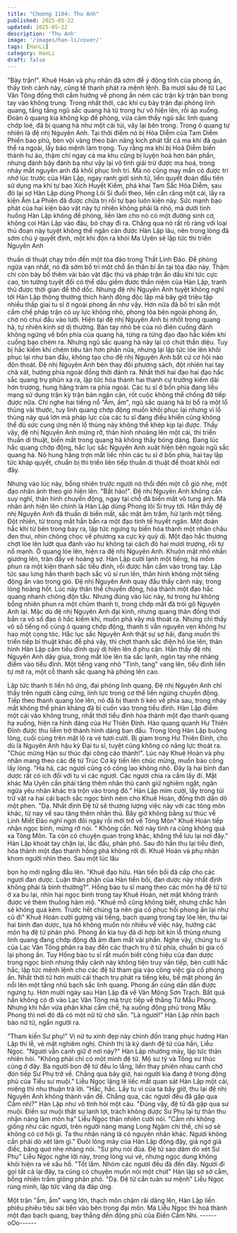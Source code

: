 ```yaml
---
title: "Chương 1184: Thu Anh"
published: 2025-05-22
updated: 2025-05-22
description: 'Thu Anh'
image: '/images/han-li/cover/'
tags: [HanLi]
category: HanLi
draft: false
---
```


"Bày trận!".
Khuê Hoán và phụ nhân đã sớm để ý động tĩnh của phong ấn,
thấy tình cảnh này, cùng tề thanh phát ra mệnh lệnh.
Ba mươi sáu đệ tử Lạc Vân Tông đồng thời cầm hướng về phong
ấn ném các trận kỳ trận bàn trong tay vào không trung. Trong nhất
thời, các khí cụ bày trận đại phóng linh quang, tầng tầng ngũ sắc
quang hà từ trong hư vô hiện lên, rồi áp xuống. Đoàn ô quang kia
không kịp đề phòng, vừa cảm thấy ngũ sắc linh quang chớp loé,
đã bị quang hà như một cái túi, vây lại bên trong.
Trong ô quang tự nhiên là đệ nhị Nguyên Anh. Tại thời điểm nó bị
Hỏa Diễm của Tam Diễm Phiến bao phủ, bèn vội vàng theo bản
năng kích phát tất cả ma khí đã quán thể ra ngoài, lấy bảo mệnh
làm trọng. Tuy rằng ma khí bị Hoả Diễm biến thành hư ảo, thậm
chí ngay cả ma khu cũng bị luyện hoá hơn bán phần, nhưng đánh
bậy đánh bạ như vậy lại vô tình giải trừ được ma hoá, trong nháy
mắt nguyên anh đã khôi phục linh trí.
Mà nó cũng may mắn có được trí nhớ lúc trước của Hàn Lập,
ngay ranh giới sinh tử, liền quyết đoán đầu tiên sử dụng ma khí tự
bạo Xích Huyết Kiếm, phá khai Tam Sắc Hỏa Diễm, sau đó lại sợ
Hàn Lập dùng Phong Lôi Sí đuổi theo, liền cắn răng một cái, lấy
ra kiện Âm La Phiên đã được chữa trị rồi tự bạo luôn kiện này.
Sức mạnh bạo phát của hai kiện bảo vật này tự nhiên không phải
là nhỏ, mà dưới tình huống Hàn Lập không đề phòng, liền làm
cho nó có một đường sinh cơ, không coi Hàn Lập vào đâu, bỏ
chạy đi ra.
Chẳng qua nó rất rõ ràng với loại thủ đoạn này tuyệt không thể
ngăn cản được Hàn Lập lâu, nên trong lòng đã sớm chú ý quyết
định, một khi độn ra khỏi Ma Uyên sẽ lập tức thi triển Nguyên Anh

thuấn di thuật chạy trốn đến một tòa đảo trong Thất Linh Đảo. Để
phòng ngừa vạn nhất, nó đã sớm bố trí một chỗ ẩn thân bí ẩn tại
tòa đảo này. Thậm chí còn bày bố thêm vài bảo vật đặc thù và
pháp trận ẩn dấu khí tức cực cao, tin tưởng tuyệt đối có thể dấu
giếm được thần niệm của Hàn Lập, tranh thủ được thời gian để
thở dốc.
Nhưng đệ nhị Nguyên Anh tuyệt không nghĩ tới Hàn Lập thông
thường thích hành động độc lập mà bây giờ triệu tập nhiều thấp
giai tu sĩ ở ngoài phong ấn như vậy. Hơn nữa đã bố trí sẵn một
cấm chế pháp trận có uy lực không nhỏ, phong tỏa bên ngoài
phong ấn, chờ nó chui đầu vào lưới. Hiện tại đệ nhị Nguyên Anh
bị nhốt trong quang hà, tự nhiên kinh sợ dị thường.
Bàn tay nhỏ bé của nó điên cuồng đánh không ngừng về bốn phía
của quang hà, từng ra từng đạo đạo hắc kiếm khí cuồng bạo
chém ra. Nhưng ngũ sắc quang hà này lại có chút thần diệu. Tuy
bị hắc kiếm khí chém tiêu tán hơn phân nửa, nhưng lại lập tức lóe
lên khôi phục lại như ban đầu, không tạo cho đệ nhị Nguyên Anh
bất cứ cơ hội nào độn thoát. Đệ nhị Nguyên Anh bèn thay đồi
phương sách, đột nhiên hai tay chà xát, hướng phía ngoài đồng
thời đánh ra.
Nhất thời hai đạo hai đạo hắc sắc quang trụ phún xạ ra, lập tức
hóa thành hai thanh cự trường kiếm dài hơn trượng, hung hăng
trảm ra phía ngoài. Các tu sĩ ở bốn phía đang liều mạng sử dụng
trận kỳ trận bàn ngăn cản, rốt cuộc không thể chống đỡ tiếp được
nữa. Chỉ nghe hai tiếng nổ "Ầm, ầm", ngũ sắc quang hà bị bổ ra
một lổ thủng vài thước, tuy linh quang chớp động muốn khôi phục
lại nhưng vì lổ thủng này quá lớn mà pháp lực của các tu sĩ đang
điều khiển cũng không thể đủ sức cung ứng nên lổ thủng này
không thể khép kịp lại được.
Thấy vậy, đệ nhị Nguyên Anh mừng rỡ, thân hình nhoáng lên một
cái, thi triển thuấn di thuật, biến mất trong quang hà không thấy
bóng dáng. Đang lúc hắc quang chớp động, hắc lục sắc Nguyên
Anh xuât hiện bên ngoài ngũ sắc quang hà. Nó hung hăng trợn
mắt liếc nhìn các tu sĩ ở bốn phía, hai tay lập tức kháp quyết,
chuẩn bị thi triển liên tiếp thuấn di thuật để thoát khỏi nơi đây.

Nhưng vào lúc này, bỗng nhiên trước người nó thổi đến một cỗ
gió nhẹ, một đạo nhân ảnh theo gió hiện lên.
"Bất hảo!".
Đệ nhị Nguyên Anh không cần suy nghĩ, thân hình chuyển động,
ngay tại chỗ đã biến mất vô tung ảnh. Mà nhân ảnh hiện lên chính
là Hàn Lập dùng Phong lôi Sí truy tới. Hắn thấy đệ nhị Nguyên
Anh đã thuấn di biến mất, sắc mặt âm trầm, hừ lạnh một tiếng.
Đột nhiên, từ trong mắt hắn bắn ra một đạo tinh tế huyết ngân.
Một đoàn hắc khí từ bên trong bay ra, lập tức ngưng tụ biến hóa
thành một nhãn châu đen thui, nhìn chòng chọc về phương xa
cực kỳ quỷ dị.
Một đạo hắc thương chợt lóe lên lướt qua đánh vào hư không tại
cách đó hai mươi trượng, rồi tự nổ mạnh. Ô quang lóe lên, hiện
ra đệ nhị Nguyên Anh. Khuôn mặt nhỏ nhắn giương lên, tràn đầy
vẻ hoảng sợ. Hàn Lập cười lạnh một tiếng, há mồm phun ra một
kiện thanh sắc tiểu đỉnh, rồi được hắn cầm vào trong tay. Lập tức
sau lưng hắn thanh bạch sắc vũ sí run lên, thân hình không một
tiếng động ẩn vào trong gió.
Đệ nhị Nguyên Anh quay đầu thấy cảnh này, trong lòng hoảng
hốt. Lúc này thân thể chuyển động, hóa thành một đạo hắc quang
nhanh chóng độn tẩu.
Nhưng đúng vào lúc này, tư trong hư không bỗng nhiên phun ra
một chùm thanh ti, trong chớp mắt đã trói gô Nguyên Anh lại. Mặc
dù đệ nhị Nguyên Anh đại kinh, nhưng quang thân đồng thời bắn
ra vô số đạo ô hắc kiếm khí, muốn phá vây mà thoát ra. Nhưng
chỉ thấy vô số tiếng nổ cùng ô quang chớp động, thanh ti vẫn
nguyên vẹn không hư hao một cọng tóc.
Hắc lục sắc Nguyên Anh thật sự sợ hãi, đang muốn thi triển tiếp
bí thuật khác để phá vây, thì chợt thanh sắc điện hồ lóe lên, thân
hình Hàn Lập cầm tiều đỉnh quỷ dị hiện lên ở phụ cận. Hắn thấy
đệ nhị Nguyên Anh dãy giụa, trong mắt lóe lên tia sắc lạnh, ngón
tay nhẹ nhàng điểm vào tiểu đỉnh. Một tiếng vang nhỏ "Tinh, tang"
vang lên, tiểu đỉnh liền tự mở ra, một cỗ thanh sắc quang hà
phóng lên cao.

Lập tức thanh ti liền hô ứng, đại phóng linh quang. Đệ nhị Nguyên
Anh chỉ thấy trên người căng cứng, linh lực trong cơ thể liền
ngừng chuyển động. Tiếp theo thanh quang lóe lên, nó đã bị
thanh ti kéo về phía sau, trong nháy mắt không thể phản kháng
đã bị cuốn vào trong tiểu đỉnh. Hàn Lập điểm một cái vào không
trung, nhất thời tiểu đỉnh hóa thành một đạo thanh quang hạ
xuống, hiện ra hình dáng của Hư Thiên Đỉnh. Hào quang quanh
Hư Thiên Đỉnh được thu liễm trở thành hình dáng ban đầu.
Trong lòng Hàn Lập buông lỏng, cuối cùng trên mặt lộ ra vẻ tươi
cười.
Bị giam trong Hư Thiên Đỉnh, cho dù là Nguyên Anh hậu kỳ Đại tu
sĩ, tuyệt cũng không có năng lực thoát ra.
"Chúc mừng Hàn sư thúc đại công cáo thành!".
Lúc này Khuê Hoán và phụ nhân mang theo các đệ tử Trúc Cơ kỳ
tiến lên chúc mừng, muốn báo công lấy lòng.
"Ha hả, các ngươi cũng có công lao không nhỏ. Đây là hai bình
đan dược rất có ích đối với tu vi các ngươi. Các ngươi chia ra cầm
lấy đi. Mặt khác Ma Uyên cần phải tăng thêm nhân thủ canh giữ
nghiêm ngặt, ngăn ngừa yêu nhân khác trà trộn vào trong đó."
Hàn Lập mỉm cười, lấy trong túi trữ vật ra hai cái bạch sắc ngọc
bình ném cho Khuê Hoán, đồng thời dặn dò một phen.
"Dạ. Nhất định Đệ tử sẽ thương lượng việc này với các tông môn
khác, từ nay về sau tăng thêm nhân thủ. Bây giờ không bằng sư
thúc về Linh Miết Đảo nghỉ ngơi đôi ngày rồi mới trở về Tông
Môn" Khuê Hoán tiếp nhận ngọc bình, mừng rỡ nói.
" Không cần. Nơi này tính ra cũng không quá xa Tông Môn. Ta
còn có chuyện quan trọng khác, không thể lưu lại nơi đây." Hàn
Lập khoát tay chặn lại, lắc đầu, phân phó. Sau đó hắn thu lại tiểu
đỉnh, hóa thành một đạo thanh hồng phá không rời đi.
Khuê Hoán và phụ nhân khom người nhìn theo. Sau một lúc lâu

bọn họ mới ngẩng đầu lên.
"Khuê đạo hữu. Hàn tiền bối đã cấp cho các ngươi đan dược.
Luận thân phận của Hàn tiền bối, đan dược này nhất định không
phải là bình thường?".
Hồng bào tu sĩ mang theo các môn hạ đệ tử từ ở xa bu lại, nhìn
hai ngọc bình trong tay Khuê Hoán, nét mặt không tránh được vẻ
thèm thuồng hâm mộ.
"Khuê mỗ cũng không biết, nhưng chắc hẳn sẽ không quá kém.
Trước hết chúng ta nên gia cố phục hồi phong ấn lại như cũ đi"
Khuê Hoán cười gượng vài tiếng, bạch quang trong tay lóe lên,
thu lại hai bình đan dược, tựa hồ không muốn nói nhiều về việc
này, hướng các môn hạ đệ tử phân phó.
Phong ấn kia tuy đã di hợp bít kín lỗ thủng nhưng linh quang đang
chớp động đã ảm đạm mất vài phần.
Nghe vậy, chúng tu sĩ của Lạc Vân Tông phân ra bay đến các
thạch trụ ở tứ phía, chuẩn bị gia cố lại phong ấn. Tuy Hồng bào tu
sĩ rất muốn biết công hiệu của đan dược trong ngọc bình nhưng
thấy cảnh này không tiện truy vấn tiếp, bèn cười hắc hắc, lập tức
mệnh lệnh cho các đệ tử tham gia vào công việc gia cố phong ấn.
Nhất thời từ hơn mười cái thạch trụ phát ra tiếng kêu, bề mặt
phong ấn nổi lên một tầng nhũ bạch sắc linh quang. Phong ấn
cũng dần dần được ngưng tụ.
Hơn mười ngày sau Hàn Lập đã về Vân Mộng Sơn Trạch.
Bất quá hắn không có đi vào Lạc Vân Tông mà trực tiếp về thẳng
Tử Mẫu Phong.
Nhưng khi hắn vừa phân khai cấm chế, hạ xuống động phủ trong
Mẫu Phong thì nơi đó đã có một nữ tử chờ sẵn.
"Là ngươi!" Hàn Lập nhìn bạch bào nữ tử, ngẩn người ra.

"Tham kiến Sư phụ!"
Vị nữ tu xinh đẹp này chỉnh đốn trang phục hướng Hàn Lập thi lễ,
vẻ mặt nghiêm nghị. Chính thị là ký danh đệ tử của hắn, Liễu
Ngọc.
"Ngươi vẫn canh giữ ở nơi này?" Hàn Lập nhướng mày, lập tức
thản nhiên hỏi.
"Không phải chỉ có một mình đệ tử. Mộ sư tỷ và Tống sư thúc
cũng ở đây. Ba người bọn đệ tử đều lo lắng, liền thay phiên nhau
canh chờ đón tiếp Sư Phụ trở về. Chẳng qua bây giờ, hai người
kia đang ở trong động phủ của Tiểu sư muội." Liễu Ngọc lặng lẽ
liếc mắt quan sát Hàn Lập một cái, miệng thì nhu thuận trả lời.
"Hắc, hắc. Lấy tu vi của ta bây giờ, thu lại đệ nhị Nguyên Anh
không thành vấn đề. Chẳng qua, các ngươi đều đã gặp qua Cầm
nhi?" Hàn Lập như vô tình hỏi một câu.
"Đúng vậy, đệ tử đã gặp qua sư muội. Điền sư muội thật sự lanh
lợi, trách không được Sư Phụ lại tự thân thu nhận nàng làm môn
hạ" Liễu Ngọc thản nhiên cười nói.
"Cầm nhi không giống như các ngươi, trên người nàng mang
Long Ngâm chi thể, chỉ sợ sẽ không có cơ hội gì. Ta thu nhận
nàng là có nguyên nhân khác. Ngươi không cần phải dò xét làm
gì." Đuôi lông mày của Hàn Lập động đậy, giả ngơ giả điếc, bâng
quơ nhẹ nhàng nói.
"Sư phụ nói đùa. Đệ tử sao dám dò xét Sư Phụ" Liễu Ngọc nghe
lời này, trong lòng vui vẻ, nhưng ngọc dung không khỏi hiện ra vẻ
xấu hổ.
"Tốt lắm. Nhóm các ngươi đều đã đến đây. Ngươi đi gọi tất cả lại
đây, ta cũng có chuyện muốn nói một chút" Hàn lập sờ sờ cằm,
bỗng nhiên trầm giông phân phó.
"Dạ. Đệ tử cẩn tuân sư mệnh" Liễu Ngọc rùng mình, lập tức vâng
dạ đáp ứng.

Một trận "ầm, ầm" vang lớn, thạch môn chậm rãi dâng lên, Hàn
Lập liền phiêu phiêu tiêu sái tiến vào bên trong đại môn. Mà Liễu
Ngọc thì hoá thành một đạo bạch quang, bay thẳng đến động phủ
của Điền Cầm Nhi.
------oOo------
